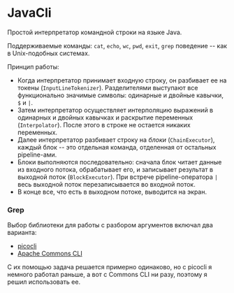 # JavaCli

Простой интерпретатор командной строки на языке Java.

Поддерживаемые команды: `cat`, `echo`, `wc`, `pwd`, `exit`, `grep` поведение -- как в Unix-подобных системах.

Принцип работы:
* Когда интерпретатор принимает входную строку, он разбивает ее на токены (`InputLineTokenizer`). Разделителями выступают все функционально значимые символы: одинарные и двойные кавычки, `$` и `|`.
* Затем интерпретатор осуществляет интерполяцию выражений в одинарных и двойных кавычках и раскрытие переменных (`Interpolator`). После этого в строке не остается никаких переменных.
* Далее интерпретатор разбивает строку на *блоки* (`ChainExecutor`), каждый блок -- это отдельная команда, отделенная от остальных pipeline-ами.
* Блоки выполняются последовательно: сначала блок читает данные из входного потока, обрабатывает его, и записывает результат в выходной поток (`BlockExecutor`). При встрече pipeline-оператора `|` весь выходной поток перезаписывается во входной поток.
* В конце все, что есть в выходном потоке, выводится на экран.

### Grep

Выбор библиотеки для работы с разбором аргументов включал два варианта:
* [picocli](https://github.com/remkop/picocli)
* [Apache Commons CLI](https://commons.apache.org/proper/commons-cli/usage.html)

С их помощью задача решается примерно одинаково, но с picocli я немного работал раньше, а вот с Commons CLI ни разу, поэтому я решил использовать ее.
